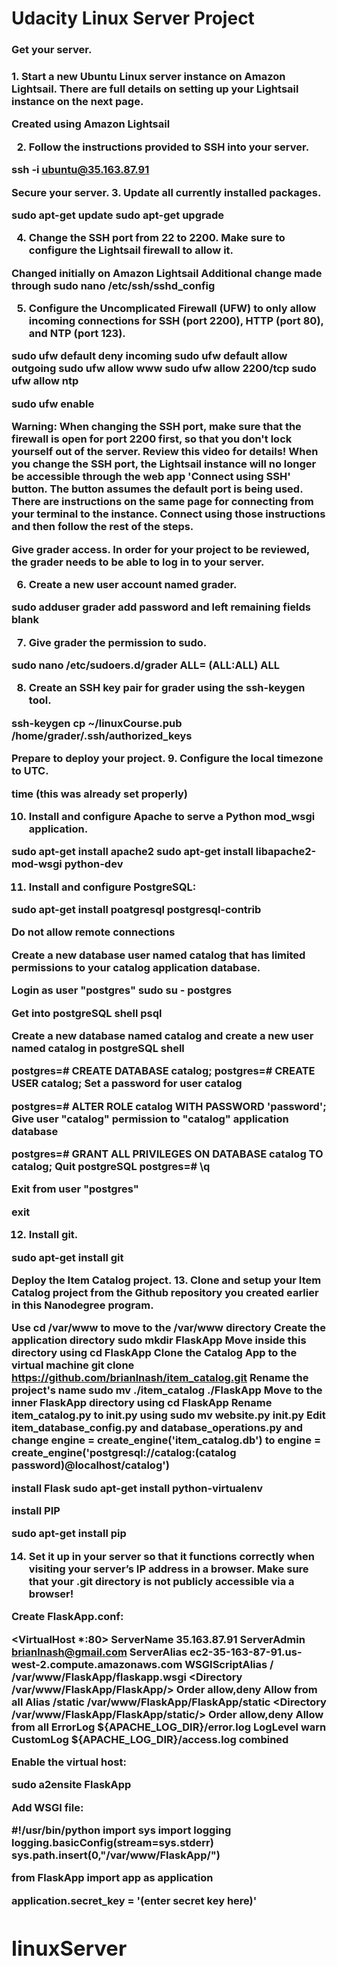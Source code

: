 <H1>Udacity Linux Server Project</h1>

<H3>Get your server.<h3>
<b>1. Start a new Ubuntu Linux server instance on Amazon Lightsail. There are full details on setting up your Lightsail instance on the next page.<b>

Created using Amazon Lightsail

2. Follow the instructions provided to SSH into your server.

ssh -i ubuntu@35.163.87.91

Secure your server.
3. Update all currently installed packages.

sudo apt-get update
sudo apt-get upgrade

4. Change the SSH port from 22 to 2200. Make sure to configure the Lightsail firewall to allow it.

Changed initially on Amazon Lightsail
Additional change made through sudo nano /etc/ssh/sshd_config

5. Configure the Uncomplicated Firewall (UFW) to only allow incoming connections for SSH (port 2200), HTTP (port 80), and NTP (port 123).

sudo ufw default deny incoming
sudo ufw default allow outgoing
sudo ufw allow www
sudo ufw allow 2200/tcp
sudo ufw allow ntp

sudo ufw enable

Warning: When changing the SSH port, make sure that the firewall is open for port 2200 first, so that you don't lock yourself out of the server. Review this video for details! When you change the SSH port, the Lightsail instance will no longer be accessible through the web app 'Connect using SSH' button. The button assumes the default port is being used. There are instructions on the same page for connecting from your terminal to the instance. Connect using those instructions and then follow the rest of the steps.


Give grader access.
In order for your project to be reviewed, the grader needs to be able to log in to your server.

6. Create a new user account named grader.

sudo adduser grader
add password and left remaining fields blank

7. Give grader the permission to sudo.

sudo nano /etc/sudoers.d/grader ALL= (ALL:ALL) ALL

8. Create an SSH key pair for grader using the ssh-keygen tool.

ssh-keygen
cp ~/linuxCourse.pub /home/grader/.ssh/authorized_keys

Prepare to deploy your project.
9. Configure the local timezone to UTC.

time  (this was already set properly)

10. Install and configure Apache to serve a Python mod_wsgi application.

sudo apt-get install apache2
sudo apt-get install libapache2-mod-wsgi python-dev

11. Install and configure PostgreSQL:

sudo apt-get install poatgresql postgresql-contrib

Do not allow remote connections

Create a new database user named catalog that has limited permissions to your catalog application database.

Login as user "postgres" sudo su - postgres

Get into postgreSQL shell psql

Create a new database named catalog and create a new user named catalog in postgreSQL shell

postgres=# CREATE DATABASE catalog;
postgres=# CREATE USER catalog;
Set a password for user catalog

postgres=# ALTER ROLE catalog WITH PASSWORD 'password';
Give user "catalog" permission to "catalog" application database

postgres=# GRANT ALL PRIVILEGES ON DATABASE catalog TO catalog;
Quit postgreSQL postgres=# \q

Exit from user "postgres"

exit

12. Install git.

sudo apt-get install git

Deploy the Item Catalog project.
13. Clone and setup your Item Catalog project from the Github repository you created earlier in this Nanodegree program.

Use cd /var/www to move to the /var/www directory
Create the application directory sudo mkdir FlaskApp
Move inside this directory using cd FlaskApp
Clone the Catalog App to the virtual machine git clone https://github.com/brianlnash/item_catalog.git
Rename the project's name sudo mv ./item_catalog ./FlaskApp
Move to the inner FlaskApp directory using cd FlaskApp
Rename item_catalog.py to __init__.py using sudo mv website.py __init__.py
Edit item_database_config.py and database_operations.py  and change engine = create_engine('item_catalog.db') to engine = create_engine('postgresql://catalog:(catalog password)@localhost/catalog')

install Flask
sudo apt-get install python-virtualenv

install PIP

sudo apt-get install pip

14. Set it up in your server so that it functions correctly when visiting your server’s IP address in a browser. Make sure that your .git directory is not publicly accessible via a browser!

Create FlaskApp.conf:

<VirtualHost *:80>
        ServerName 35.163.87.91
        ServerAdmin brianlnash@gmail.com
        ServerAlias ec2-35-163-87-91.us-west-2.compute.amazonaws.com
        WSGIScriptAlias / /var/www/FlaskApp/flaskapp.wsgi
        <Directory /var/www/FlaskApp/FlaskApp/>
                Order allow,deny
                Allow from all
        </Directory>
        Alias /static /var/www/FlaskApp/FlaskApp/static
        <Directory /var/www/FlaskApp/FlaskApp/static/>
                Order allow,deny
                Allow from all
        </Directory>
        ErrorLog ${APACHE_LOG_DIR}/error.log
        LogLevel warn
        CustomLog ${APACHE_LOG_DIR}/access.log combined
</VirtualHost>

Enable the virtual host:

sudo a2ensite FlaskApp

Add WSGI file:

#!/usr/bin/python
import sys
import logging
logging.basicConfig(stream=sys.stderr)
sys.path.insert(0,"/var/www/FlaskApp/")

from FlaskApp import app as application

application.secret_key = '(enter secret key here)'

# linuxServer
